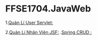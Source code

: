 # FFSE1704.JavaWeb


1.[Quản Lí User Servlet:](https://github.com/FASTTRACKSE/FFSE1704.JavaWeb/tree/master/FFSE1702044_VuBLA/myProject)

2.[Quản Lí Nhân Viên JSF:](https://github.com/FASTTRACKSE/FFSE1704.JavaWeb/tree/master/FFSE1702044_VuBLA/quanLiNhanVien/src/ffse1704/jsfstaff)
.[Spring CRUD :](https://github.com/FASTTRACKSE/FFSE1704.JavaWeb/tree/master/FFSE1702044_VuBLA/springmvc)
